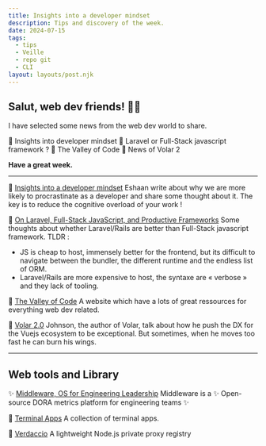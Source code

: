 ```yaml
---
title: Insights into a developer mindset
description: Tips and discovery of the week.
date: 2024-07-15
tags:
  - tips
  - Veille
  - repo git
  - CLI
layout: layouts/post.njk
---
```


## Salut, web dev friends! 🧑‍💻

I have selected some news  from the web dev world to share.

🧠 Insights into developer mindset
📗 Laravel or Full-Stack javascript framework ?
🌵 The Valley of Code
🪽 News of Volar 2

**Have a great week.**

___

🧠 [Insights into a developer mindset](https://dev.to/middleware/how-i-stopped-my-procrastination-insights-into-developer-mindset-23hl)
Eshaan write about why we are more likely to procrastinate as a developer and share some thought about it. The key is to reduce the cognitive overload of your work !

📗 [On Laravel, Full-Stack JavaScript, and Productive Frameworks](https://www.jplhomer.org/posts/on-laravel-full-stack-javascript-and-productive-frameworks/)
Some thoughts about whether Laravel/Rails  are better than Full-Stack javascript framework.
TLDR :
- JS is cheap to host, immensely better for the frontend, but its difficult to navigate between the bundler, the different runtime and the endless list of ORM.
- Laravel/Rails are more expensive to host, the syntaxe are « verbose » and they lack of tooling.

🌵 [The Valley of Code](https://thevalleyofcode.com/)
A website which have a lots of great ressources for everything web dev related.

🪽 [Volar 2.0](https://gist.github.com/johnsoncodehk/62580d04cb86e576e0e8d6bf1cb44e73)
Johnson, the author of Volar, talk about how he push the DX for the Vuejs ecosystem to be exceptional. But sometimes, when he moves too fast he can burn his wings.

___

## Web tools and Library

✨ [Middleware, OS for Engineering Leadership](https://www.middlewarehq.com/#features)
Middleware is a ✨ Open-source DORA metrics platform for engineering teams ✨

🤖 [Terminal Apps](https://terminal-apps.dev/)
A collection of terminal apps.

📡 [Verdaccio](https://verdaccio.org/)
A lightweight Node.js private proxy registry
